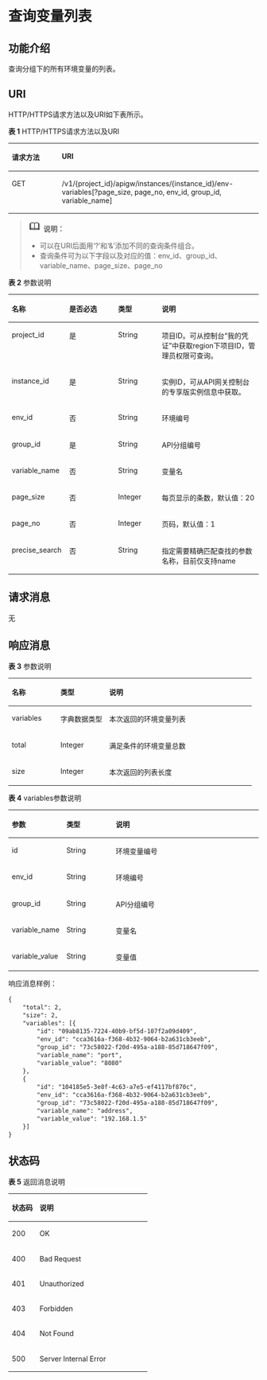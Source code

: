 # 查询变量列表<a name="ZH-CN_TOPIC_0000001081976187"></a>

## 功能介绍<a name="zh-cn_topic_0225568858_section38838407"></a>

查询分组下的所有环境变量的列表。

## URI<a name="zh-cn_topic_0225568858_section14001345"></a>

HTTP/HTTPS请求方法以及URI如下表所示。

**表 1**  HTTP/HTTPS请求方法以及URI

<a name="zh-cn_topic_0225568858_table24301087"></a>
<table><thead align="left"><tr id="zh-cn_topic_0225568858_row30079465"><th class="cellrowborder" valign="top" width="20%" id="mcps1.2.3.1.1"><p id="zh-cn_topic_0225568858_p20517635"><a name="zh-cn_topic_0225568858_p20517635"></a><a name="zh-cn_topic_0225568858_p20517635"></a>请求方法</p>
</th>
<th class="cellrowborder" valign="top" width="80%" id="mcps1.2.3.1.2"><p id="zh-cn_topic_0225568858_p51315766"><a name="zh-cn_topic_0225568858_p51315766"></a><a name="zh-cn_topic_0225568858_p51315766"></a>URI</p>
</th>
</tr>
</thead>
<tbody><tr id="zh-cn_topic_0225568858_row62936361"><td class="cellrowborder" valign="top" width="20%" headers="mcps1.2.3.1.1 "><p id="zh-cn_topic_0225568858_p64680452"><a name="zh-cn_topic_0225568858_p64680452"></a><a name="zh-cn_topic_0225568858_p64680452"></a>GET</p>
</td>
<td class="cellrowborder" valign="top" width="80%" headers="mcps1.2.3.1.2 "><p id="zh-cn_topic_0225568858_p4625264"><a name="zh-cn_topic_0225568858_p4625264"></a><a name="zh-cn_topic_0225568858_p4625264"></a>/v1/{project_id}/apigw/instances/{instance_id}/env-variables[?page_size, page_no, env_id, group_id, variable_name]</p>
</td>
</tr>
</tbody>
</table>

>![](public_sys-resources/icon-note.gif) **说明：** 
>-   可以在URI后面用‘?’和‘&’添加不同的查询条件组合。
>-   查询条件可为以下字段以及对应的值：env\_id、group\_id、variable\_name、page\_size、page\_no

**表 2**  参数说明

<a name="zh-cn_topic_0225568858_table51273191"></a>
<table><thead align="left"><tr id="zh-cn_topic_0225568858_row29844517"><th class="cellrowborder" valign="top" width="22.932293229322934%" id="mcps1.2.5.1.1"><p id="zh-cn_topic_0225568858_p1486816"><a name="zh-cn_topic_0225568858_p1486816"></a><a name="zh-cn_topic_0225568858_p1486816"></a>名称</p>
</th>
<th class="cellrowborder" valign="top" width="19.55195519551955%" id="mcps1.2.5.1.2"><p id="zh-cn_topic_0225568858_p53323247"><a name="zh-cn_topic_0225568858_p53323247"></a><a name="zh-cn_topic_0225568858_p53323247"></a>是否必选</p>
</th>
<th class="cellrowborder" valign="top" width="17.461746174617463%" id="mcps1.2.5.1.3"><p id="zh-cn_topic_0225568858_p24215739"><a name="zh-cn_topic_0225568858_p24215739"></a><a name="zh-cn_topic_0225568858_p24215739"></a>类型</p>
</th>
<th class="cellrowborder" valign="top" width="40.054005400540056%" id="mcps1.2.5.1.4"><p id="zh-cn_topic_0225568858_p15317803"><a name="zh-cn_topic_0225568858_p15317803"></a><a name="zh-cn_topic_0225568858_p15317803"></a>说明</p>
</th>
</tr>
</thead>
<tbody><tr id="zh-cn_topic_0225568858_row1348816172493"><td class="cellrowborder" valign="top" width="22.932293229322934%" headers="mcps1.2.5.1.1 "><p id="zh-cn_topic_0225568858_p55878963"><a name="zh-cn_topic_0225568858_p55878963"></a><a name="zh-cn_topic_0225568858_p55878963"></a>project_id</p>
</td>
<td class="cellrowborder" valign="top" width="19.55195519551955%" headers="mcps1.2.5.1.2 "><p id="zh-cn_topic_0225568858_p29902160"><a name="zh-cn_topic_0225568858_p29902160"></a><a name="zh-cn_topic_0225568858_p29902160"></a>是</p>
</td>
<td class="cellrowborder" valign="top" width="17.461746174617463%" headers="mcps1.2.5.1.3 "><p id="zh-cn_topic_0225568858_p6155914"><a name="zh-cn_topic_0225568858_p6155914"></a><a name="zh-cn_topic_0225568858_p6155914"></a>String</p>
</td>
<td class="cellrowborder" valign="top" width="40.054005400540056%" headers="mcps1.2.5.1.4 "><p id="zh-cn_topic_0225568858_p28867016"><a name="zh-cn_topic_0225568858_p28867016"></a><a name="zh-cn_topic_0225568858_p28867016"></a>项目ID。可从控制台“我的凭证”中获取region下项目ID，管理员权限可查询。</p>
</td>
</tr>
<tr id="zh-cn_topic_0225568858_row33059171496"><td class="cellrowborder" valign="top" width="22.932293229322934%" headers="mcps1.2.5.1.1 "><p id="zh-cn_topic_0225568858_p1780913159538"><a name="zh-cn_topic_0225568858_p1780913159538"></a><a name="zh-cn_topic_0225568858_p1780913159538"></a>instance_id</p>
</td>
<td class="cellrowborder" valign="top" width="19.55195519551955%" headers="mcps1.2.5.1.2 "><p id="zh-cn_topic_0225568858_p9809215115310"><a name="zh-cn_topic_0225568858_p9809215115310"></a><a name="zh-cn_topic_0225568858_p9809215115310"></a>是</p>
</td>
<td class="cellrowborder" valign="top" width="17.461746174617463%" headers="mcps1.2.5.1.3 "><p id="zh-cn_topic_0225568858_p1280914152538"><a name="zh-cn_topic_0225568858_p1280914152538"></a><a name="zh-cn_topic_0225568858_p1280914152538"></a>String</p>
</td>
<td class="cellrowborder" valign="top" width="40.054005400540056%" headers="mcps1.2.5.1.4 "><p id="zh-cn_topic_0225568858_p1880914157537"><a name="zh-cn_topic_0225568858_p1880914157537"></a><a name="zh-cn_topic_0225568858_p1880914157537"></a>实例ID，可从API网关控制台的专享版实例信息中获取。</p>
</td>
</tr>
<tr id="zh-cn_topic_0225568858_row32782503"><td class="cellrowborder" valign="top" width="22.932293229322934%" headers="mcps1.2.5.1.1 "><p id="zh-cn_topic_0225568858_p38137112"><a name="zh-cn_topic_0225568858_p38137112"></a><a name="zh-cn_topic_0225568858_p38137112"></a>env_id</p>
</td>
<td class="cellrowborder" valign="top" width="19.55195519551955%" headers="mcps1.2.5.1.2 "><p id="zh-cn_topic_0225568858_p2098406"><a name="zh-cn_topic_0225568858_p2098406"></a><a name="zh-cn_topic_0225568858_p2098406"></a>否</p>
</td>
<td class="cellrowborder" valign="top" width="17.461746174617463%" headers="mcps1.2.5.1.3 "><p id="zh-cn_topic_0225568858_p35753208"><a name="zh-cn_topic_0225568858_p35753208"></a><a name="zh-cn_topic_0225568858_p35753208"></a>String</p>
</td>
<td class="cellrowborder" valign="top" width="40.054005400540056%" headers="mcps1.2.5.1.4 "><p id="zh-cn_topic_0225568858_p10328759"><a name="zh-cn_topic_0225568858_p10328759"></a><a name="zh-cn_topic_0225568858_p10328759"></a>环境编号</p>
</td>
</tr>
<tr id="zh-cn_topic_0225568858_row25849970"><td class="cellrowborder" valign="top" width="22.932293229322934%" headers="mcps1.2.5.1.1 "><p id="zh-cn_topic_0225568858_p13472863"><a name="zh-cn_topic_0225568858_p13472863"></a><a name="zh-cn_topic_0225568858_p13472863"></a>group_id</p>
</td>
<td class="cellrowborder" valign="top" width="19.55195519551955%" headers="mcps1.2.5.1.2 "><p id="zh-cn_topic_0225568858_p17560108"><a name="zh-cn_topic_0225568858_p17560108"></a><a name="zh-cn_topic_0225568858_p17560108"></a>是</p>
</td>
<td class="cellrowborder" valign="top" width="17.461746174617463%" headers="mcps1.2.5.1.3 "><p id="zh-cn_topic_0225568858_p13082625"><a name="zh-cn_topic_0225568858_p13082625"></a><a name="zh-cn_topic_0225568858_p13082625"></a>String</p>
</td>
<td class="cellrowborder" valign="top" width="40.054005400540056%" headers="mcps1.2.5.1.4 "><p id="zh-cn_topic_0225568858_p53059719"><a name="zh-cn_topic_0225568858_p53059719"></a><a name="zh-cn_topic_0225568858_p53059719"></a>API分组编号</p>
</td>
</tr>
<tr id="zh-cn_topic_0225568858_row7775428"><td class="cellrowborder" valign="top" width="22.932293229322934%" headers="mcps1.2.5.1.1 "><p id="zh-cn_topic_0225568858_p25829909"><a name="zh-cn_topic_0225568858_p25829909"></a><a name="zh-cn_topic_0225568858_p25829909"></a>variable_name</p>
</td>
<td class="cellrowborder" valign="top" width="19.55195519551955%" headers="mcps1.2.5.1.2 "><p id="zh-cn_topic_0225568858_p11847916"><a name="zh-cn_topic_0225568858_p11847916"></a><a name="zh-cn_topic_0225568858_p11847916"></a>否</p>
</td>
<td class="cellrowborder" valign="top" width="17.461746174617463%" headers="mcps1.2.5.1.3 "><p id="zh-cn_topic_0225568858_p20157102"><a name="zh-cn_topic_0225568858_p20157102"></a><a name="zh-cn_topic_0225568858_p20157102"></a>String</p>
</td>
<td class="cellrowborder" valign="top" width="40.054005400540056%" headers="mcps1.2.5.1.4 "><p id="zh-cn_topic_0225568858_p22112581"><a name="zh-cn_topic_0225568858_p22112581"></a><a name="zh-cn_topic_0225568858_p22112581"></a>变量名</p>
</td>
</tr>
<tr id="zh-cn_topic_0225568858_row64795508"><td class="cellrowborder" valign="top" width="22.932293229322934%" headers="mcps1.2.5.1.1 "><p id="zh-cn_topic_0225568858_p36230260"><a name="zh-cn_topic_0225568858_p36230260"></a><a name="zh-cn_topic_0225568858_p36230260"></a>page_size</p>
</td>
<td class="cellrowborder" valign="top" width="19.55195519551955%" headers="mcps1.2.5.1.2 "><p id="zh-cn_topic_0225568858_p55787422"><a name="zh-cn_topic_0225568858_p55787422"></a><a name="zh-cn_topic_0225568858_p55787422"></a>否</p>
</td>
<td class="cellrowborder" valign="top" width="17.461746174617463%" headers="mcps1.2.5.1.3 "><p id="zh-cn_topic_0225568858_p22487368"><a name="zh-cn_topic_0225568858_p22487368"></a><a name="zh-cn_topic_0225568858_p22487368"></a>Integer</p>
</td>
<td class="cellrowborder" valign="top" width="40.054005400540056%" headers="mcps1.2.5.1.4 "><p id="zh-cn_topic_0225568858_p9537547"><a name="zh-cn_topic_0225568858_p9537547"></a><a name="zh-cn_topic_0225568858_p9537547"></a>每页显示的条数，默认值：20</p>
</td>
</tr>
<tr id="zh-cn_topic_0225568858_row18729061"><td class="cellrowborder" valign="top" width="22.932293229322934%" headers="mcps1.2.5.1.1 "><p id="zh-cn_topic_0225568858_p40658943"><a name="zh-cn_topic_0225568858_p40658943"></a><a name="zh-cn_topic_0225568858_p40658943"></a>page_no</p>
</td>
<td class="cellrowborder" valign="top" width="19.55195519551955%" headers="mcps1.2.5.1.2 "><p id="zh-cn_topic_0225568858_p5040069"><a name="zh-cn_topic_0225568858_p5040069"></a><a name="zh-cn_topic_0225568858_p5040069"></a>否</p>
</td>
<td class="cellrowborder" valign="top" width="17.461746174617463%" headers="mcps1.2.5.1.3 "><p id="zh-cn_topic_0225568858_p5592481"><a name="zh-cn_topic_0225568858_p5592481"></a><a name="zh-cn_topic_0225568858_p5592481"></a>Integer</p>
</td>
<td class="cellrowborder" valign="top" width="40.054005400540056%" headers="mcps1.2.5.1.4 "><p id="zh-cn_topic_0225568858_p50337784"><a name="zh-cn_topic_0225568858_p50337784"></a><a name="zh-cn_topic_0225568858_p50337784"></a>页码，默认值：1</p>
</td>
</tr>
<tr id="zh-cn_topic_0225568858_row1121020705418"><td class="cellrowborder" valign="top" width="22.932293229322934%" headers="mcps1.2.5.1.1 "><p id="zh-cn_topic_0225568858_p297092819498"><a name="zh-cn_topic_0225568858_p297092819498"></a><a name="zh-cn_topic_0225568858_p297092819498"></a>precise_search</p>
</td>
<td class="cellrowborder" valign="top" width="19.55195519551955%" headers="mcps1.2.5.1.2 "><p id="zh-cn_topic_0225568858_p397092812491"><a name="zh-cn_topic_0225568858_p397092812491"></a><a name="zh-cn_topic_0225568858_p397092812491"></a>否</p>
</td>
<td class="cellrowborder" valign="top" width="17.461746174617463%" headers="mcps1.2.5.1.3 "><p id="zh-cn_topic_0225568858_p49701728194913"><a name="zh-cn_topic_0225568858_p49701728194913"></a><a name="zh-cn_topic_0225568858_p49701728194913"></a>String</p>
</td>
<td class="cellrowborder" valign="top" width="40.054005400540056%" headers="mcps1.2.5.1.4 "><p id="zh-cn_topic_0225568858_p19970928194911"><a name="zh-cn_topic_0225568858_p19970928194911"></a><a name="zh-cn_topic_0225568858_p19970928194911"></a>指定需要精确匹配查找的参数名称，目前仅支持name</p>
</td>
</tr>
</tbody>
</table>

## 请求消息<a name="zh-cn_topic_0225568858_section58903244"></a>

无

## 响应消息<a name="zh-cn_topic_0225568858_section6433474"></a>

**表 3**  参数说明

<a name="zh-cn_topic_0225568858_table54592882"></a>
<table><thead align="left"><tr id="zh-cn_topic_0225568858_row39850381"><th class="cellrowborder" valign="top" width="20%" id="mcps1.2.4.1.1"><p id="zh-cn_topic_0225568858_p6655456"><a name="zh-cn_topic_0225568858_p6655456"></a><a name="zh-cn_topic_0225568858_p6655456"></a>名称</p>
</th>
<th class="cellrowborder" valign="top" width="20%" id="mcps1.2.4.1.2"><p id="zh-cn_topic_0225568858_p2221043"><a name="zh-cn_topic_0225568858_p2221043"></a><a name="zh-cn_topic_0225568858_p2221043"></a>类型</p>
</th>
<th class="cellrowborder" valign="top" width="60%" id="mcps1.2.4.1.3"><p id="zh-cn_topic_0225568858_p45686766"><a name="zh-cn_topic_0225568858_p45686766"></a><a name="zh-cn_topic_0225568858_p45686766"></a>说明</p>
</th>
</tr>
</thead>
<tbody><tr id="zh-cn_topic_0225568858_row9640570"><td class="cellrowborder" valign="top" width="20%" headers="mcps1.2.4.1.1 "><p id="zh-cn_topic_0225568858_p42688702"><a name="zh-cn_topic_0225568858_p42688702"></a><a name="zh-cn_topic_0225568858_p42688702"></a>variables</p>
</td>
<td class="cellrowborder" valign="top" width="20%" headers="mcps1.2.4.1.2 "><p id="zh-cn_topic_0225568858_p35232867"><a name="zh-cn_topic_0225568858_p35232867"></a><a name="zh-cn_topic_0225568858_p35232867"></a>字典数据类型</p>
</td>
<td class="cellrowborder" valign="top" width="60%" headers="mcps1.2.4.1.3 "><p id="zh-cn_topic_0225568858_p35290001"><a name="zh-cn_topic_0225568858_p35290001"></a><a name="zh-cn_topic_0225568858_p35290001"></a>本次返回的环境变量列表</p>
</td>
</tr>
<tr id="zh-cn_topic_0225568858_row49174554"><td class="cellrowborder" valign="top" width="20%" headers="mcps1.2.4.1.1 "><p id="zh-cn_topic_0225568858_p23715943"><a name="zh-cn_topic_0225568858_p23715943"></a><a name="zh-cn_topic_0225568858_p23715943"></a>total</p>
</td>
<td class="cellrowborder" valign="top" width="20%" headers="mcps1.2.4.1.2 "><p id="zh-cn_topic_0225568858_p41943249"><a name="zh-cn_topic_0225568858_p41943249"></a><a name="zh-cn_topic_0225568858_p41943249"></a>Integer</p>
</td>
<td class="cellrowborder" valign="top" width="60%" headers="mcps1.2.4.1.3 "><p id="zh-cn_topic_0225568858_p41959999"><a name="zh-cn_topic_0225568858_p41959999"></a><a name="zh-cn_topic_0225568858_p41959999"></a>满足条件的环境变量总数</p>
</td>
</tr>
<tr id="zh-cn_topic_0225568858_row42095675"><td class="cellrowborder" valign="top" width="20%" headers="mcps1.2.4.1.1 "><p id="zh-cn_topic_0225568858_p54306539"><a name="zh-cn_topic_0225568858_p54306539"></a><a name="zh-cn_topic_0225568858_p54306539"></a>size</p>
</td>
<td class="cellrowborder" valign="top" width="20%" headers="mcps1.2.4.1.2 "><p id="zh-cn_topic_0225568858_p36753556"><a name="zh-cn_topic_0225568858_p36753556"></a><a name="zh-cn_topic_0225568858_p36753556"></a>Integer</p>
</td>
<td class="cellrowborder" valign="top" width="60%" headers="mcps1.2.4.1.3 "><p id="zh-cn_topic_0225568858_p24248029"><a name="zh-cn_topic_0225568858_p24248029"></a><a name="zh-cn_topic_0225568858_p24248029"></a>本次返回的列表长度</p>
</td>
</tr>
</tbody>
</table>

**表 4**  variables参数说明

<a name="zh-cn_topic_0225568858_table16905669"></a>
<table><thead align="left"><tr id="zh-cn_topic_0225568858_row22600933"><th class="cellrowborder" valign="top" width="20%" id="mcps1.2.4.1.1"><p id="zh-cn_topic_0225568858_p18736297"><a name="zh-cn_topic_0225568858_p18736297"></a><a name="zh-cn_topic_0225568858_p18736297"></a>参数</p>
</th>
<th class="cellrowborder" valign="top" width="20%" id="mcps1.2.4.1.2"><p id="zh-cn_topic_0225568858_p41245052"><a name="zh-cn_topic_0225568858_p41245052"></a><a name="zh-cn_topic_0225568858_p41245052"></a>类型</p>
</th>
<th class="cellrowborder" valign="top" width="60%" id="mcps1.2.4.1.3"><p id="zh-cn_topic_0225568858_p52514953"><a name="zh-cn_topic_0225568858_p52514953"></a><a name="zh-cn_topic_0225568858_p52514953"></a>说明</p>
</th>
</tr>
</thead>
<tbody><tr id="zh-cn_topic_0225568858_row25852790"><td class="cellrowborder" valign="top" width="20%" headers="mcps1.2.4.1.1 "><p id="zh-cn_topic_0225568858_p13701227"><a name="zh-cn_topic_0225568858_p13701227"></a><a name="zh-cn_topic_0225568858_p13701227"></a>id</p>
</td>
<td class="cellrowborder" valign="top" width="20%" headers="mcps1.2.4.1.2 "><p id="zh-cn_topic_0225568858_p36057617"><a name="zh-cn_topic_0225568858_p36057617"></a><a name="zh-cn_topic_0225568858_p36057617"></a>String</p>
</td>
<td class="cellrowborder" valign="top" width="60%" headers="mcps1.2.4.1.3 "><p id="zh-cn_topic_0225568858_p34985871"><a name="zh-cn_topic_0225568858_p34985871"></a><a name="zh-cn_topic_0225568858_p34985871"></a>环境变量编号</p>
</td>
</tr>
<tr id="zh-cn_topic_0225568858_row46437391"><td class="cellrowborder" valign="top" width="20%" headers="mcps1.2.4.1.1 "><p id="zh-cn_topic_0225568858_p3332358"><a name="zh-cn_topic_0225568858_p3332358"></a><a name="zh-cn_topic_0225568858_p3332358"></a>env_id</p>
</td>
<td class="cellrowborder" valign="top" width="20%" headers="mcps1.2.4.1.2 "><p id="zh-cn_topic_0225568858_p1485544"><a name="zh-cn_topic_0225568858_p1485544"></a><a name="zh-cn_topic_0225568858_p1485544"></a>String</p>
</td>
<td class="cellrowborder" valign="top" width="60%" headers="mcps1.2.4.1.3 "><p id="zh-cn_topic_0225568858_p53220255"><a name="zh-cn_topic_0225568858_p53220255"></a><a name="zh-cn_topic_0225568858_p53220255"></a>环境编号</p>
</td>
</tr>
<tr id="zh-cn_topic_0225568858_row9220254"><td class="cellrowborder" valign="top" width="20%" headers="mcps1.2.4.1.1 "><p id="zh-cn_topic_0225568858_p8643119"><a name="zh-cn_topic_0225568858_p8643119"></a><a name="zh-cn_topic_0225568858_p8643119"></a>group_id</p>
</td>
<td class="cellrowborder" valign="top" width="20%" headers="mcps1.2.4.1.2 "><p id="zh-cn_topic_0225568858_p29004040"><a name="zh-cn_topic_0225568858_p29004040"></a><a name="zh-cn_topic_0225568858_p29004040"></a>String</p>
</td>
<td class="cellrowborder" valign="top" width="60%" headers="mcps1.2.4.1.3 "><p id="zh-cn_topic_0225568858_p517074"><a name="zh-cn_topic_0225568858_p517074"></a><a name="zh-cn_topic_0225568858_p517074"></a>API分组编号</p>
</td>
</tr>
<tr id="zh-cn_topic_0225568858_row4653673"><td class="cellrowborder" valign="top" width="20%" headers="mcps1.2.4.1.1 "><p id="zh-cn_topic_0225568858_p41403231"><a name="zh-cn_topic_0225568858_p41403231"></a><a name="zh-cn_topic_0225568858_p41403231"></a>variable_name</p>
</td>
<td class="cellrowborder" valign="top" width="20%" headers="mcps1.2.4.1.2 "><p id="zh-cn_topic_0225568858_p65327385"><a name="zh-cn_topic_0225568858_p65327385"></a><a name="zh-cn_topic_0225568858_p65327385"></a>String</p>
</td>
<td class="cellrowborder" valign="top" width="60%" headers="mcps1.2.4.1.3 "><p id="zh-cn_topic_0225568858_p57026815"><a name="zh-cn_topic_0225568858_p57026815"></a><a name="zh-cn_topic_0225568858_p57026815"></a>变量名</p>
</td>
</tr>
<tr id="zh-cn_topic_0225568858_row43479295"><td class="cellrowborder" valign="top" width="20%" headers="mcps1.2.4.1.1 "><p id="zh-cn_topic_0225568858_p32162003"><a name="zh-cn_topic_0225568858_p32162003"></a><a name="zh-cn_topic_0225568858_p32162003"></a>variable_value</p>
</td>
<td class="cellrowborder" valign="top" width="20%" headers="mcps1.2.4.1.2 "><p id="zh-cn_topic_0225568858_p54985480"><a name="zh-cn_topic_0225568858_p54985480"></a><a name="zh-cn_topic_0225568858_p54985480"></a>String</p>
</td>
<td class="cellrowborder" valign="top" width="60%" headers="mcps1.2.4.1.3 "><p id="zh-cn_topic_0225568858_p24638918"><a name="zh-cn_topic_0225568858_p24638918"></a><a name="zh-cn_topic_0225568858_p24638918"></a>变量值</p>
</td>
</tr>
</tbody>
</table>

响应消息样例：

```
{
	"total": 2,
	"size": 2,
	"variables": [{
		"id": "09ab8135-7224-40b9-bf5d-107f2a09d409",
		"env_id": "cca3616a-f368-4b32-9064-b2a631cb3eeb",
		"group_id": "73c58022-f20d-495a-a188-85d718647f09",
		"variable_name": "port",
		"variable_value": "8080"
	},
	{
		"id": "104185e5-3e8f-4c63-a7e5-ef4117bf870c",
		"env_id": "cca3616a-f368-4b32-9064-b2a631cb3eeb",
		"group_id": "73c58022-f20d-495a-a188-85d718647f09",
		"variable_name": "address",
		"variable_value": "192.168.1.5"
	}]
}
```

## 状态码<a name="zh-cn_topic_0225568858_section60367154"></a>

**表 5**  返回消息说明

<a name="zh-cn_topic_0225568858_table23486013"></a>
<table><thead align="left"><tr id="zh-cn_topic_0225568858_row20940407"><th class="cellrowborder" valign="top" width="20%" id="mcps1.2.3.1.1"><p id="zh-cn_topic_0225568858_p18451398"><a name="zh-cn_topic_0225568858_p18451398"></a><a name="zh-cn_topic_0225568858_p18451398"></a>状态码</p>
</th>
<th class="cellrowborder" valign="top" width="80%" id="mcps1.2.3.1.2"><p id="zh-cn_topic_0225568858_p18168294"><a name="zh-cn_topic_0225568858_p18168294"></a><a name="zh-cn_topic_0225568858_p18168294"></a>说明</p>
</th>
</tr>
</thead>
<tbody><tr id="zh-cn_topic_0225568858_row62345727"><td class="cellrowborder" valign="top" width="20%" headers="mcps1.2.3.1.1 "><p id="zh-cn_topic_0225568858_p16839096"><a name="zh-cn_topic_0225568858_p16839096"></a><a name="zh-cn_topic_0225568858_p16839096"></a>200</p>
</td>
<td class="cellrowborder" valign="top" width="80%" headers="mcps1.2.3.1.2 "><p id="zh-cn_topic_0225568858_p21789497"><a name="zh-cn_topic_0225568858_p21789497"></a><a name="zh-cn_topic_0225568858_p21789497"></a>OK</p>
</td>
</tr>
<tr id="zh-cn_topic_0225568858_row61887748"><td class="cellrowborder" valign="top" width="20%" headers="mcps1.2.3.1.1 "><p id="zh-cn_topic_0225568858_p46851717"><a name="zh-cn_topic_0225568858_p46851717"></a><a name="zh-cn_topic_0225568858_p46851717"></a>400</p>
</td>
<td class="cellrowborder" valign="top" width="80%" headers="mcps1.2.3.1.2 "><p id="zh-cn_topic_0225568858_p14446173764116"><a name="zh-cn_topic_0225568858_p14446173764116"></a><a name="zh-cn_topic_0225568858_p14446173764116"></a>Bad Request</p>
</td>
</tr>
<tr id="zh-cn_topic_0225568858_row63599488"><td class="cellrowborder" valign="top" width="20%" headers="mcps1.2.3.1.1 "><p id="zh-cn_topic_0225568858_p51284916"><a name="zh-cn_topic_0225568858_p51284916"></a><a name="zh-cn_topic_0225568858_p51284916"></a>401</p>
</td>
<td class="cellrowborder" valign="top" width="80%" headers="mcps1.2.3.1.2 "><p id="zh-cn_topic_0225568858_p60437495"><a name="zh-cn_topic_0225568858_p60437495"></a><a name="zh-cn_topic_0225568858_p60437495"></a>Unauthorized</p>
</td>
</tr>
<tr id="zh-cn_topic_0225568858_row7066551"><td class="cellrowborder" valign="top" width="20%" headers="mcps1.2.3.1.1 "><p id="zh-cn_topic_0225568858_p35519767"><a name="zh-cn_topic_0225568858_p35519767"></a><a name="zh-cn_topic_0225568858_p35519767"></a>403</p>
</td>
<td class="cellrowborder" valign="top" width="80%" headers="mcps1.2.3.1.2 "><p id="zh-cn_topic_0225568858_p58528859"><a name="zh-cn_topic_0225568858_p58528859"></a><a name="zh-cn_topic_0225568858_p58528859"></a>Forbidden</p>
</td>
</tr>
<tr id="zh-cn_topic_0225568858_row56997686"><td class="cellrowborder" valign="top" width="20%" headers="mcps1.2.3.1.1 "><p id="zh-cn_topic_0225568858_p53409868"><a name="zh-cn_topic_0225568858_p53409868"></a><a name="zh-cn_topic_0225568858_p53409868"></a>404</p>
</td>
<td class="cellrowborder" valign="top" width="80%" headers="mcps1.2.3.1.2 "><p id="zh-cn_topic_0225568858_p31232058"><a name="zh-cn_topic_0225568858_p31232058"></a><a name="zh-cn_topic_0225568858_p31232058"></a>Not Found</p>
</td>
</tr>
<tr id="zh-cn_topic_0225568858_row12653074"><td class="cellrowborder" valign="top" width="20%" headers="mcps1.2.3.1.1 "><p id="zh-cn_topic_0225568858_p18266105"><a name="zh-cn_topic_0225568858_p18266105"></a><a name="zh-cn_topic_0225568858_p18266105"></a>500</p>
</td>
<td class="cellrowborder" valign="top" width="80%" headers="mcps1.2.3.1.2 "><p id="zh-cn_topic_0225568858_p14947689"><a name="zh-cn_topic_0225568858_p14947689"></a><a name="zh-cn_topic_0225568858_p14947689"></a>Server Internal Error</p>
</td>
</tr>
</tbody>
</table>

